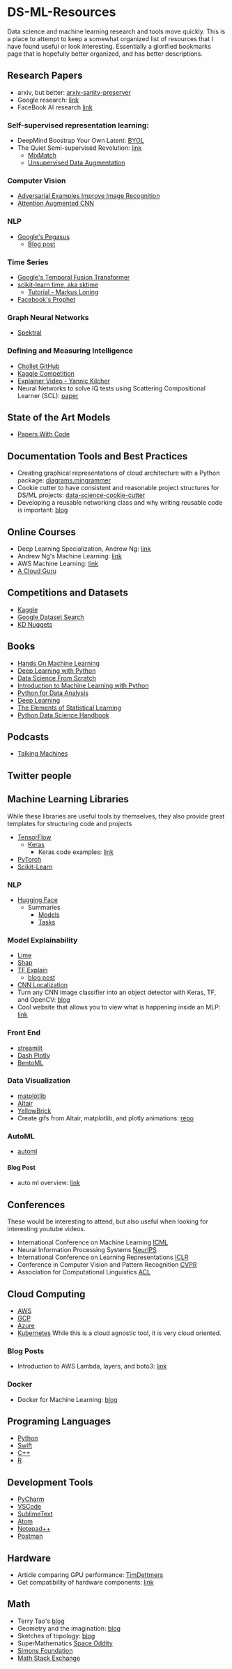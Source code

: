 # DS-ML-Resources
Data science and machine learning research and tools move quickly. This is a place to
attempt to keep a somewhat organized list of resources that I have found useful or look
interesting. Essentially a glorified bookmarks page that is hopefully better organized, and
has better descriptions.

## Research Papers
- arxiv, but better: [arxiv-sanity-preserver](http://www.arxiv-sanity.com/)
- Google research: [link](https://ai.google/)
- FaceBook AI research [link](https://ai.facebook.com/blog/?page=1)

### Self-supervised representation learning:
- DeepMind Boostrap Your Own Latent: [BYOL](https://arxiv.org/pdf/2006.07733.pdf)
- The Quiet Semi-supervised Revolution: [link](https://towardsdatascience.com/the-quiet-semi-supervised-revolution-edec1e9ad8c)
    - [MixMatch](https://arxiv.org/pdf/1905.02249.pdf)
    - [Unsupervised Data Augmentation](https://arxiv.org/pdf/1904.12848.pdf)

### Computer Vision
- [Adversarial Examples Improve Image Recognition](https://arxiv.org/pdf/1911.09665.pdf)
- [Attention Augmented CNN](https://arxiv.org/pdf/1904.09925.pdf)

### NLP
- [Google's Pegasus](https://github.com/google-research/pegasus)
    - [Blog post](https://medium.com/thecyphy/generating-abstractive-summaries-using-googles-pegasus-model-18eef8ae985b)

### Time Series
- [Google's Temporal Fusion Transformer](https://github.com/google-research/google-research/tree/master/tft)
- [scikit-learn time, aka sktime](https://github.com/alan-turing-institute/sktime)  
    - [Tutorial - Markus Loning](https://www.youtube.com/watch?v=Wf2naBHRo8Q&ab_channel=PyData)
- [Facebook's Prophet](https://facebook.github.io/prophet/)

### Graph Neural Networks
- [Spektral](https://github.com/danielegrattarola/spektral)

### Defining and Measuring Intelligence
- [Chollet GitHub](https://github.com/fchollet/ARC)
- [Kaggle Competition](https://www.kaggle.com/c/abstraction-and-reasoning-challenge/overview)
- [Explainer Video - Yannic Kilcher](https://www.youtube.com/watch?v=3_qGrmD6iQY&ab_channel=YannicKilcher)
- Neural Networks to solve IQ tests using Scattering Compositional Learner (SCL): [paper](https://arxiv.org/pdf/2007.04212.pdf)

## State of the Art Models
- [Papers With Code](https://paperswithcode.com/)

## Documentation Tools and Best Practices
- Creating graphical representations of cloud architecture with a Python package:
[diagrams.mingrammer](https://diagrams.mingrammer.com/)
- Cookie cutter to have consistent and reasonable project structures for DS/ML projects:
[data-science-cookie-cutter](https://github.com/drivendata/cookiecutter-data-science)
- Developing a reusable networking class and why writing reusable code is important:
[blog](https://medium.com/swlh/developing-a-reusable-networking-class-66ef1f7566f)

## Online Courses
- Deep Learning Specialization, Andrew Ng: [link](https://www.coursera.org/specializations/deep-learning)
- Andrew Ng's Machine Learning: [link](https://www.coursera.org/learn/machine-learning?utm_source=gg&utm_medium=sem&utm_content=07-StanfordML-US&campaignid=685340575&adgroupid=52515609594&device=c&keyword=machine%20learning%20mooc&matchtype=b&network=g&devicemodel=&adpostion=&creativeid=243289762946&hide_mobile_promo&gclid=Cj0KCQjwqfz6BRD8ARIsAIXQCf33HuhD2f7wfqczPLDLGhyEP3u4WkrYue_1LgUcy8iOZNncQ-aRH1gaAmk-EALw_wcB)
- AWS Machine Learning: [link](https://aws.amazon.com/training/learning-paths/machine-learning/)
- [A Cloud Guru](https://acloudguru.com/)

## Competitions and Datasets
- [Kaggle](https://www.kaggle.com/)
- [Google Dataset Search](https://datasetsearch.research.google.com/)
- [KD Nuggets](https://www.kdnuggets.com/)

## Books
- [Hands On Machine Learning](https://github.com/ageron/handson-ml2)
- [Deep Learning with Python](https://github.com/fchollet/deep-learning-with-python-notebooks)
- [Data Science From Scratch](https://github.com/joelgrus/data-science-from-scratch)
- [Introduction to Machine Learning with Python](https://github.com/amueller/introduction_to_ml_with_python)
- [Python for Data Analysis](https://www.oreilly.com/library/view/python-for-data/9781449323592/)
- [Deep Learning](https://www.deeplearningbook.org/)
- [The Elements of Statistical Learning](https://web.stanford.edu/~hastie/ElemStatLearn/)
- [Python Data Science Handbook](https://github.com/jakevdp/PythonDataScienceHandbook)

## Podcasts
- [Talking Machines](https://www.thetalkingmachines.com/home)

## Twitter people

## Machine Learning Libraries
While these libraries are useful tools by themselves, they also provide great templates
for structuring code and projects
- [TensorFlow](https://www.tensorflow.org/)
    - [Keras](https://keras.io/)
        - Keras code examples: [link](https://keras.io/examples/)
- [PyTorch](https://pytorch.org/)
- [Scikit-Learn](https://scikit-learn.org/stable/)

### NLP
- [Hugging Face](https://github.com/huggingface)
    - Summaries
        - [Models](https://huggingface.co/transformers/summary.html)
        - [Tasks](https://huggingface.co/transformers/task_summary.html)

### Model Explainability
- [Lime](https://github.com/marcotcr/lime)
- [Shap](https://github.com/slundberg/shap)
- [TF Explain](https://github.com/sicara/tf-explain)
    - [blog post](https://medium.com/analytics-vidhya/tf-explain-working-283a311f1276)
- [CNN Localization](https://www.sicara.ai/blog/2019-08-28-interpretability-deep-learning-tensorflow)
- Turn any CNN image classifier into an object detector with Keras, TF, and OpenCV: [blog](https://www.pyimagesearch.com/2020/06/22/turning-any-cnn-image-classifier-into-an-object-detector-with-keras-tensorflow-and-opencv/)
- Cool website that allows you to view what is happening inside an MLP: [link](http://playground.tensorflow.org/)

### Front End
- [streamlit](https://www.streamlit.io/)
- [Dash Plotly](https://plotly.com/dash/)
- [BentoML](https://docs.bentoml.org/en/latest/index.html)

### Data Visualization
- [matplotlib](https://matplotlib.org/)
- [Altair](https://altair-viz.github.io/)
- [YellowBrick](https://www.scikit-yb.org/en/latest/)
- Create gifs from Altair, matplotlib, and plotly animations: [repo](https://github.com/maxhumber/gif)

### AutoML
- [automl](https://github.com/automl)

#### Blog Post
- auto ml overview: [link](https://machinelearningmastery.com/auto-sklearn-for-automated-machine-learning-in-python/)

## Conferences
These would be interesting to attend, but also useful when looking for interesting youtube
videos.
- International Conference on Machine Learning [ICML](https://icml.cc/) 
- Neural Information Processing Systems [NeurIPS](https://nips.cc/)
- International Conference on Learning Representations [ICLR](https://iclr.cc/)
- Conference in Computer Vision and Pattern Recognition [CVPR](http://cvpr2020.thecvf.com/)
- Association for Computational Linguistics [ACL](https://acl2020.org/)

## Cloud Computing
- [AWS](https://aws.amazon.com/)
- [GCP](https://cloud.google.com/)
- [Azure](https://azure.microsoft.com/)
- [Kubernetes](https://kubernetes.io/) While this is a cloud agnostic tool, it is very cloud
oriented.

### Blog Posts
- Introduction to AWS Lambda, layers, and boto3: [link](https://towardsdatascience.com/introduction-to-amazon-lambda-layers-and-boto3-using-python3-39bd390add17#:~:text=Click%20on%20the%20option%20Layers,the%20Layer%20(Figure%204).)

### Docker
- Docker for Machine Learning: [blog](https://mlinproduction.com/docker-for-ml-part-3/)

## Programing Languages
- [Python](https://www.python.org/)
- [Swift](https://swift.org/)
- [C++](https://www.cplusplus.com/)
- [R](https://www.r-project.org/)

## Development Tools
- [PyCharm](https://www.jetbrains.com/pycharm/)
- [VSCode](https://code.visualstudio.com/)
- [SublimeText](https://www.sublimetext.com/)
- [Atom](https://atom.io/)
- [Notepad++](https://notepad-plus-plus.org/downloads/)
- [Postman](https://www.postman.com/downloads/)

## Hardware
- Article comparing GPU performance: [TimDettmers](https://timdettmers.com/2020/09/07/which-gpu-for-deep-learning/#GPU_Deep_Learning_Performance)
- Get compatibility of hardware components: [link](https://pcpartpicker.com/)

## Math
- Terry Tao's [blog](https://terrytao.wordpress.com/)
- Geometry and the imagination: [blog](https://lamington.wordpress.com/)
- Sketches of topology: [blog](https://sketchesoftopology.wordpress.com/)
- SuperMathematics [Space Oddity](https://supermathematics.wordpress.com/)
- [Simons Foundation](https://www.simonsfoundation.org/)
- [Math Stack Exchange](https://math.stackexchange.com/)
